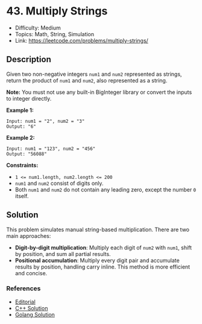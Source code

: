 # 43. Multiply Strings

- Difficulty: Medium
- Topics: Math, String, Simulation
- Link: https://leetcode.com/problems/multiply-strings/

## Description

Given two non-negative integers `num1` and `num2` represented as strings, return the product of `num1` and `num2`, also represented as a string.

**Note:** You must not use any built-in BigInteger library or convert the inputs to integer directly.

**Example 1:**

```
Input: num1 = "2", num2 = "3"
Output: "6"
```

**Example 2:**

```
Input: num1 = "123", num2 = "456"
Output: "56088"
```

**Constraints:**

- `1 <= num1.length, num2.length <= 200`
- `num1` and `num2` consist of digits only.
- Both `num1` and `num2` do not contain any leading zero, except the number `0` itself.

## Solution

This problem simulates manual string-based multiplication. There are two main approaches:

- **Digit-by-digit multiplication**: Multiply each digit of `num2` with `num1`, shift by position, and sum all partial results.
- **Positional accumulation**: Multiply every digit pair and accumulate results by position, handling carry inline. This method is more efficient and concise.

### References

- [Editorial](https://leetcode.com/problems/multiply-strings/editorial/)
- [C++ Solution](https://github.com/haoel/leetcode/blob/master/algorithms/cpp/multiplyStrings/multiplyStrings.cpp)
- [Golang Solution](https://leetcode.com/problems/multiply-strings/solutions/529103/golang-solution/)
